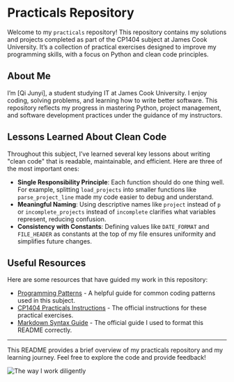 # Practicals Repository

Welcome to my `practicals` repository! This repository contains my solutions and projects completed as part of the CP1404 subject at James Cook University. It’s a collection of practical exercises designed to improve my programming skills, with a focus on Python and clean code principles.

## About Me

I’m [Qi Junyi], a student studying IT at James Cook University. I enjoy coding, solving problems, and learning how to write better software. This repository reflects my progress in mastering Python, project management, and software development practices under the guidance of my instructors.

## Lessons Learned About Clean Code

Throughout this subject, I’ve learned several key lessons about writing "clean code" that is readable, maintainable, and efficient. Here are three of the most important ones:

- **Single Responsibility Principle**: Each function should do one thing well. For example, splitting `load_projects` into smaller functions like `parse_project_line` made my code easier to debug and understand.
- **Meaningful Naming**: Using descriptive names like `project` instead of `p` or `incomplete_projects` instead of `incomplete` clarifies what variables represent, reducing confusion.
- **Consistency with Constants**: Defining values like `DATE_FORMAT` and `FILE_HEADER` as constants at the top of my file ensures uniformity and simplifies future changes.

## Useful Resources

Here are some resources that have guided my work in this repository:

- [Programming Patterns](https://github.com/CP1404/Starter/wiki/Programming-Patterns) - A helpful guide for common coding patterns used in this subject.
- [CP1404 Practicals Instructions](https://github.com/CP1404/Practicals) - The official instructions for these practical exercises.
- [Markdown Syntax Guide](https://daringfireball.net/projects/markdown/syntax) - The official guide I used to format this README correctly.

---
This README provides a brief overview of my practicals repository and my learning journey. Feel free to explore the code and provide feedback!

![The way I work diligently](https://i.imgur.com/AVaiZTJ.gif)